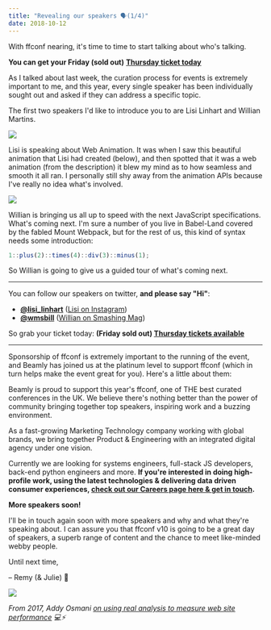 ```yaml
---
title: "Revealing our speakers 🗣️(1/4)"
date: 2018-10-12
---
```


With ffconf nearing, it's time to time to start talking about who's talking.

**You can get your Friday (sold out)** [**Thursday ticket today**](https://ffconf.org/tickets)

As I talked about last week, the curation process for events is extremely important to me, and this year, every single speaker has been individually sought out and asked if they can address a specific topic.

The first two speakers I'd like to introduce you to are Lisi Linhart and Willian Martins.

![](https://convertkit.s3.amazonaws.com/assets/pictures/40116/1593294/content_speakers-1.png)

Lisi is speaking about Web Animation. It was when I saw this beautiful animation that Lisi had created (below), and then spotted that it was a web animation (from the description) it blew my mind as to how seamless and smooth it all ran. I personally still shy away from the animation APIs because I've really no idea what's involved.

[![](https://convertkit.s3.amazonaws.com/assets/pictures/40116/1593297/content_anim.png)](https://www.instagram.com/p/BbIH__rlNTM/?taken-by=lisi.line.art)

Willian is bringing us all up to speed with the next JavaScript specifications. What's coming next. I'm sure a number of you live in Babel-Land covered by the fabled Mount Webpack, but for the rest of us, this kind of syntax needs some introduction:

```js
1::plus(2)::times(4)::div(3)::minus(1);
```

So Willian is going to give us a guided tour of what's coming next.

* * *

You can follow our speakers on twitter, **and please say "Hi"**:

*   **[@lisi\_linhart](https://twitter.com/lisi_linhart)** ([Lisi on Instagram](https://www.instagram.com/lisi.line.art/))
*   **[@wmsbill](https://twitter.com/wmsbill)** ([Willian on Smashing Mag](https://www.smashingmagazine.com/2018/10/taming-this-javascript-bind-operator/))



So grab your ticket today: **(Friday sold out) [Thursday tickets available](https://ffconf.org/tickets)[](https://ffconf.org/tickets)**

* * *

Sponsorship of ffconf is extremely important to the running of the event, and Beamly has joined us at the platinum level to support ffconf (which in turn helps make the event great for you). Here's a little about them:

Beamly is proud to support this year's ffconf, one of THE best curated conferences in the UK. We believe there's nothing better than the power of community bringing together top speakers, inspiring work and a buzzing environment.

As a fast-growing Marketing Technology company working with global brands, we bring together Product & Engineering with an integrated digital agency under one vision.

Currently we are looking for systems engineers, full-stack JS developers, back-end python engineers and more. **If you're interested in doing high-profile work, using the latest technologies & delivering data driven consumer experiences, [check out our Careers page here & get in touch](https://www.beamly.com/#section-join-us).**


**More speakers soon!**

I'll be in touch again soon with more speakers and why and what they're speaking about. I can assure you that ffconf v10 is going to be a great day of speakers, a superb range of content and the chance to meet like-minded webby people.

Until next time,

– Remy (& Julie) 👋

[![](https://convertkit.s3.amazonaws.com/assets/pictures/40116/1593329/content_37617499854_81f4b11584_z.jpg)](https://www.youtube.com/watch?v=d2VffguHkt4&t=81s&list=PLXmT1r4krsTo5KtThq4dATD_ctsV8mdJQ&index=5)

_From 2017, Addy Osmani [on using real analysis to measure web site performance](https://www.youtube.com/watch?v=d2VffguHkt4&t=81s&list=PLXmT1r4krsTo5KtThq4dATD_ctsV8mdJQ&index=5) 💻⚡️_
